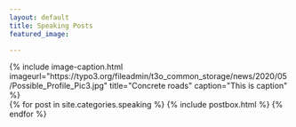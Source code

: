 ```yaml
---
layout: default
title: Speaking Posts
featured_image: 

---
```


<div class="featured-posts outer">
<div class="outer">
  {% include image-caption.html imageurl="https://typo3.org/fileadmin/t3o_common_storage/news/2020/05/Possible_Profile_Pic3.jpg" title="Concrete roads" caption="This is caption" %}
  <div class="post-feed-title inner"></div>
       <div class="post-feed inner-wide">
       {% for post in site.categories.speaking %}
         {% include postbox.html %}
  {% endfor %}         
    </div>   
</div>
</div>
